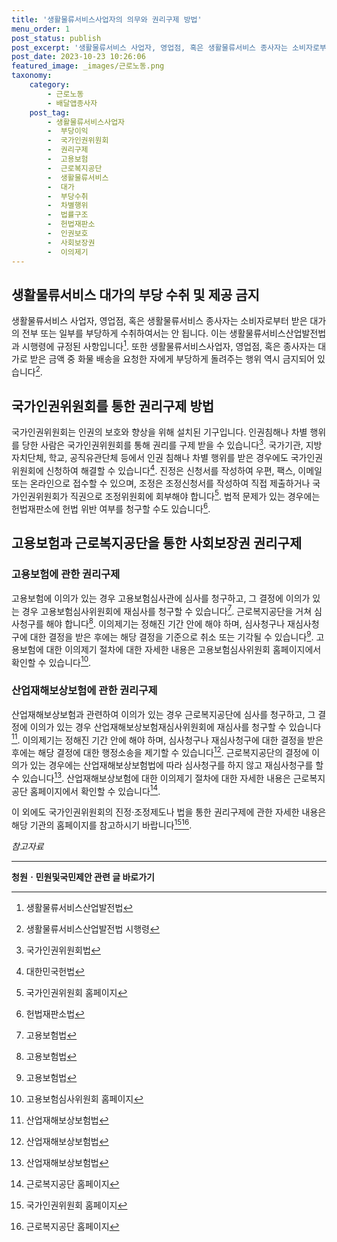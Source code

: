 ```yaml
---
title: '생활물류서비스사업자의 의무와 권리구제 방법'
menu_order: 1
post_status: publish
post_excerpt: '생활물류서비스 사업자, 영업점, 혹은 생활물류서비스 종사자는 소비자로부터 받은 대가의 전부 또는 일부를 부당하게 수취하여서는 안 됩니다. 이는 생활물류서비스산업발전법과 시행령에 규정된 사항입니다  1 . 또한 생활물류서비스사업자, 영업점, 혹은 종사자는 대가로 받은 금액 중 화물 배송을 요청한 자에게 부당하게 돌려주는 행위 역시 금지되어 있습니다  2 .'
post_date: 2023-10-23 10:26:06
featured_image: _images/근로노동.png
taxonomy:
    category:
        - 근로노동
        - 배달앱종사자
    post_tag:
        - 생활물류서비스사업자
        -  부당이익
        -  국가인권위원회
        -  권리구제
        -  고용보험
        -  근로복지공단
        -  생활물류서비스
        -  대가
        -  부당수취
        -  차별행위
        -  법률구조
        -  헌법재판소
        -  인권보호
        -  사회보장권
        -  이의제기
---
```



## 생활물류서비스 대가의 부당 수취 및 제공 금지

생활물류서비스 사업자, 영업점, 혹은 생활물류서비스 종사자는 소비자로부터 받은 대가의 전부 또는 일부를 부당하게 수취하여서는 안 됩니다. 이는 생활물류서비스산업발전법과 시행령에 규정된 사항입니다[^1]. 또한 생활물류서비스사업자, 영업점, 혹은 종사자는 대가로 받은 금액 중 화물 배송을 요청한 자에게 부당하게 돌려주는 행위 역시 금지되어 있습니다[^2].

## 국가인권위원회를 통한 권리구제 방법

국가인권위원회는 인권의 보호와 향상을 위해 설치된 기구입니다. 인권침해나 차별 행위를 당한 사람은 국가인권위원회를 통해 권리를 구제 받을 수 있습니다[^3]. 국가기관, 지방자치단체, 학교, 공직유관단체 등에서 인권 침해나 차별 행위를 받은 경우에도 국가인권위원회에 신청하여 해결할 수 있습니다[^4]. 진정은 신청서를 작성하여 우편, 팩스, 이메일 또는 온라인으로 접수할 수 있으며, 조정은 조정신청서를 작성하여 직접 제출하거나 국가인권위원회가 직권으로 조정위원회에 회부해야 합니다[^5]. 법적 문제가 있는 경우에는 헌법재판소에 헌법 위반 여부를 청구할 수도 있습니다[^6].

## 고용보험과 근로복지공단을 통한 사회보장권 권리구제

### 고용보험에 관한 권리구제

고용보험에 이의가 있는 경우 고용보험심사관에 심사를 청구하고, 그 결정에 이의가 있는 경우 고용보험심사위원회에 재심사를 청구할 수 있습니다[^7]. 근로복지공단을 거쳐 심사청구를 해야 합니다[^8]. 이의제기는 정해진 기간 안에 해야 하며, 심사청구나 재심사청구에 대한 결정을 받은 후에는 해당 결정을 기준으로 취소 또는 기각될 수 있습니다[^9]. 고용보험에 대한 이의제기 절차에 대한 자세한 내용은 고용보험심사위원회 홈페이지에서 확인할 수 있습니다[^10].

### 산업재해보상보험에 관한 권리구제

산업재해보상보험과 관련하여 이의가 있는 경우 근로복지공단에 심사를 청구하고, 그 결정에 이의가 있는 경우 산업재해보상보험재심사위원회에 재심사를 청구할 수 있습니다[^11]. 이의제기는 정해진 기간 안에 해야 하며, 심사청구나 재심사청구에 대한 결정을 받은 후에는 해당 결정에 대한 행정소송을 제기할 수 있습니다[^12]. 근로복지공단의 결정에 이의가 있는 경우에는 산업재해보상보험법에 따라 심사청구를 하지 않고 재심사청구를 할 수 있습니다[^13]. 산업재해보상보험에 대한 이의제기 절차에 대한 자세한 내용은 근로복지공단 홈페이지에서 확인할 수 있습니다[^14].

이 외에도 국가인권위원회의 진정·조정제도나 법을 통한 권리구제에 관한 자세한 내용은 해당 기관의 홈페이지를 참고하시기 바랍니다[^15][^16].

*참고자료*
[^1]: 생활물류서비스산업발전법
[^2]: 생활물류서비스산업발전법 시행령
[^3]: 국가인권위원회법
[^4]: 대한민국헌법
[^5]: 국가인권위원회 홈페이지
[^6]: 헌법재판소법
[^7]: 고용보험법
[^8]: 고용보험법
[^9]: 고용보험법
[^10]: 고용보험심사위원회 홈페이지
[^11]: 산업재해보상보험법
[^12]: 산업재해보상보험법
[^13]: 산업재해보상보험법
[^14]: 근로복지공단 홈페이지
[^15]: 국가인권위원회 홈페이지
[^16]: 근로복지공단 홈페이지
<!-- wp:separator -->
<hr class="wp-block-separator has-alpha-channel-opacity"/>
<!-- /wp:separator -->

<!-- wp:group {"backgroundColor":"base","layout":{"type":"constrained"}} -->
<div class="wp-block-group has-base-background-color has-background"><!-- wp:paragraph {"align":"center","fontSize":"medium"} -->
<p class="has-text-align-center has-large-font-size"><strong>청원ㆍ민원및국민제안 관련 글 바로가기</strong></p>
<!-- /wp:paragraph -->


<!-- wp:latest-posts
{"categories":[{"id":7340,"count":19,"description":"","link":"https://uknowlaw.com/category/%ec%b2%ad%ec%9b%90%e3%86%8d%eb%af%bc%ec%9b%90%eb%b0%8f%ea%b5%ad%eb%af%bc%ec%a0%9c%ec%95%88/","name":"청원ㆍ민원및국민제안","slug":"청원ㆍ민원및국민제안","taxonomy":"category","parent":0,"meta":[],"_links":{"self":[{"href":"https://uknowlaw.com/wp-json/wp/v2/categories/7340"}],"collection":[{"href":"https://uknowlaw.com/wp-json/wp/v2/categories"}],"about":[{"href":"https://uknowlaw.com/wp-json/wp/v2/taxonomies/category"}],"wp:post_type":[{"href":"https://uknowlaw.com/wp-json/wp/v2/posts?categories=7340"}],"curies":[{"name":"wp","href":"https://api.w.org/{rel}","templated":true}]}}],"postsToShow":100,"excerptLength":28,"postLayout":"grid","columns":2,"featuredImageAlign":"left","featuredImageSizeSlug":"large","fontSize":18px} /--></div>
<!-- /wp:group -->